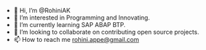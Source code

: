 - 👋 Hi, I’m @RohiniAK
- 👀 I’m interested in Programming and Innovating.
- 🌱 I’m currently learning SAP ABAP BTP.
- 💞️ I’m looking to collaborate on contributing open source projects.
- 📫 How to reach me rohini.appe@gmail.com

<!---
RohiniAK/RohiniAK is a ✨ special ✨ repository because its `README.md` (this file) appears on your GitHub profile.
You can click the Preview link to take a look at your changes.
--->
